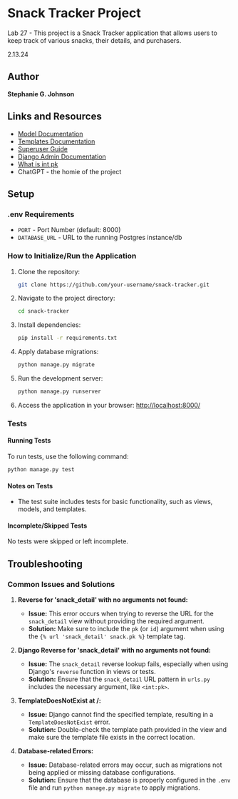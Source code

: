 # Snack Tracker Project

Lab 27 - This project is a Snack Tracker application that allows users to keep track of various snacks, their details, and purchasers.

2.13.24

## Author

**Stephanie G. Johnson**

## Links and Resources

- [Model Documentation](https://docs.djangoproject.com/en/4.1/ref/models/)
- [Templates Documentation](https://docs.djangoproject.com/en/4.1/topics/templates/)
- [Superuser Guide](https://docs.djangoproject.com/en/4.1/ref/django-admin/)
- [Django Admin Documentation](https://docs.djangoproject.com/en/4.1/ref/contrib/admin/)
- [What is int pk](https://docs.djangoproject.com/en/4.1/ref/models/fields/#integerfield)
- ChatGPT - the homie of the project

## Setup

### .env Requirements

- `PORT` - Port Number (default: 8000)
- `DATABASE_URL` - URL to the running Postgres instance/db

### How to Initialize/Run the Application

1. Clone the repository:

    ```bash
    git clone https://github.com/your-username/snack-tracker.git
    ```

2. Navigate to the project directory:

    ```bash
    cd snack-tracker
    ```

3. Install dependencies:

    ```bash
    pip install -r requirements.txt
    ```

4. Apply database migrations:

    ```bash
    python manage.py migrate
    ```

5. Run the development server:

    ```bash
    python manage.py runserver
    ```

6. Access the application in your browser: [http://localhost:8000/](http://localhost:8000/)

### Tests

#### Running Tests

To run tests, use the following command:

```bash
python manage.py test
```

#### Notes on Tests

- The test suite includes tests for basic functionality, such as views, models, and templates.

#### Incomplete/Skipped Tests

No tests were skipped or left incomplete.

## Troubleshooting

### Common Issues and Solutions

1. **Reverse for 'snack_detail' with no arguments not found:**

    - **Issue:** This error occurs when trying to reverse the URL for the `snack_detail` view without providing the required argument.
    - **Solution:** Make sure to include the `pk` (or `id`) argument when using the `{% url 'snack_detail' snack.pk %}` template tag.

2. **Django Reverse for 'snack_detail' with no arguments not found:**

    - **Issue:** The `snack_detail` reverse lookup fails, especially when using Django's `reverse` function in views or tests.
    - **Solution:** Ensure that the `snack_detail` URL pattern in `urls.py` includes the necessary argument, like `<int:pk>`.

3. **TemplateDoesNotExist at /:**

    - **Issue:** Django cannot find the specified template, resulting in a `TemplateDoesNotExist` error.
    - **Solution:** Double-check the template path provided in the view and make sure the template file exists in the correct location.

4. **Database-related Errors:**

    - **Issue:** Database-related errors may occur, such as migrations not being applied or missing database configurations.
    - **Solution:** Ensure that the database is properly configured in the `.env` file and run `python manage.py migrate` to apply migrations.

